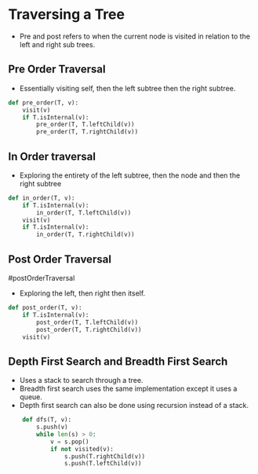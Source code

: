 # Traversing a Tree

* Pre and post refers to when the current node is visited in relation to the left and right sub trees.

## Pre Order Traversal
* Essentially visiting self, then the left subtree then the right subtree. 
```python
def pre_order(T, v):
    visit(v)
    if T.isInternal(v):
        pre_order(T, T.leftChild(v))
        pre_order(T, T.rightChild(v))
```

## In Order traversal
* Exploring the entirety of the left subtree, then the node and then the right subtree
```python
def in_order(T, v):
    if T.isInternal(v): 
        in_order(T, T.leftChild(v))
    visit(v)
    if T.isInternal(v): 
        in_order(T, T.rightChild(v))
```

## Post Order Traversal
#postOrderTraversal
* Exploring the left, then right then itself.
```python
def post_order(T, v):
    if T.isInternal(v):
        post_order(T, T.leftChild(v))
        post_order(T, T.rightChild(v))
    visit(v)
```

## Depth First Search and Breadth First Search
* Uses a stack to search through a tree. 
* Breadth first search uses the same implementation except it uses a queue.
* Depth first search can also be done using recursion instead of a stack.
```python
    def dfs(T, v):
        s.push(v)
        while len(s) > 0:
            v = s.pop()
            if not visited(v):
                s.push(T.rightChild(v))
                s.push(T.leftChild(v))
```